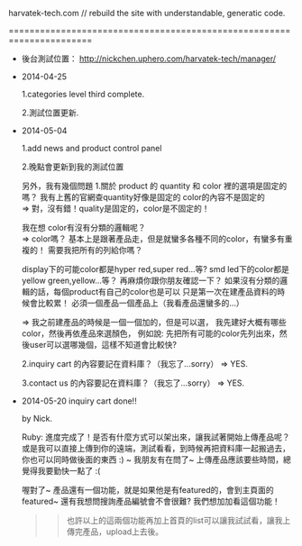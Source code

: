 
harvatek-tech.com // rebuild the site with understandable, generatic code.

======================================================================

- 後台測試位置：
  http://nickchen.uphero.com/harvatek-tech/manager/

  
- 2014-04-25

  1.categories level third complete.
  
  2.測試位置更新.
  
- 2014-05-04

  1.add news and product control panel
  
  2.晚點會更新到我的測試位置
  
  另外，我有幾個問題
  1.關於 product 的
  quantity 和 color 裡的選項是固定的嗎？
  我有上舊的官網查quantity好像是固定的
  color的內容不是固定的  
  => 對，沒有錯！quality是固定的，color是不固定的！
  
  我在想
  color有沒有分類的邏輯呢？  
  => color嗎？ 
  基本上是跟著產品走，但是就蠻多各種不同的color，有蠻多有重複的！
  需要我把所有的列給你嗎？
  
  display下的可能color都是hyper red,super red...等?
  smd led下的color都是 yellow green,yellow...等？
  再麻煩你跟你朋友確認一下？
  如果沒有分類的邏輯的話，每個product有自己的color也是可以
  只是第一次在建產品資料的時候會比較累！
  必須一個產品一個產品上（我看產品還蠻多的...）

  => 我之前建產品的時候是一個一個加的，但是可以選，
  我先建好大概有哪些color，然後再依產品來選顏色，
  例如說: 先把所有可能的color先列出來，然後user可以選哪幾個，這樣不知道會比較快?

  
  2.inquiry cart 的內容要記在資料庫？（我忘了...sorry）
    => YES.

  3.contact us 的內容要記在資料庫？（我忘了...sorry）
    => YES.



- 2014-05-20
  inquiry cart done!!

  by Nick.
  
  Ruby: 進度完成了！是否有什麼方式可以架出來，讓我試著開始上傳產品呢？
  或是我可以直接上傳到你的遠端，測試看看，到時候再把資料庫一起搬過去，你也可以同時做後面的東西 :)
  ~ 我朋友有在問了~ 上傳產品應該要些時間，總覺得我要勤快一點了 :(

  喔對了~ 
  產品還有一個功能，就是如果他是有featured的，會到主頁面的featured~
  還有我想問搜詢產品編號會不會很難? 我們想加加看這個功能！
  >> 也許以上的這兩個功能再加上首頁的list可以讓我試試看，讓我上傳完產品，upload上去後。

